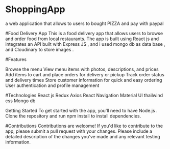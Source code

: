 # ShoppingApp
a web application that allows to  users to bought PIZZA and pay with paypal

#Food Delivery App
This is a food delivery app that allows users to browse and order food from local restaurants. The app is built using React js  and integrates  an API built with Express JS , and i used mongo db as data base , and Cloudinary to store  images .

#Features

Browse the menu 
View menu items with photos, descriptions, and prices
Add items to cart and place orders for delivery or pickup
Track order status and delivery times
Store customer information for quick and easy ordering
User authentication and profile management


#Technologies
React js
Redux
Axios
React Navigation
Material UI 
thailwind css 
Mongo db 

Getting Started
To get started with the app, you'll need to have Node.js . Clone the repository and run npm install to install dependencies. 

#Contributions
Contributions are welcome! If you'd like to contribute to the app, please submit a pull request with your changes. Please include a detailed description of the changes you've made and any relevant testing information.
